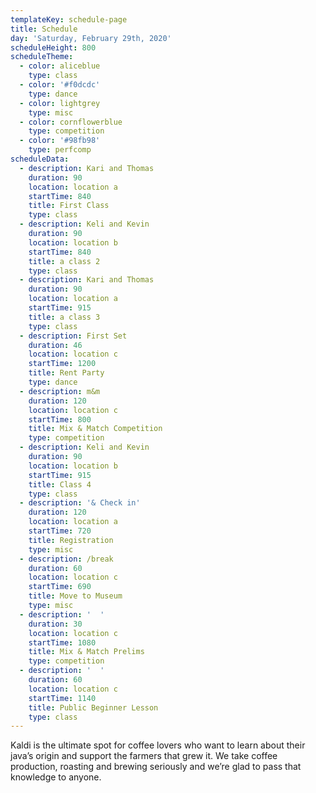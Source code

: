 ```yaml
---
templateKey: schedule-page
title: Schedule
day: 'Saturday, February 29th, 2020'
scheduleHeight: 800
scheduleTheme:
  - color: aliceblue
    type: class
  - color: '#f0dcdc'
    type: dance
  - color: lightgrey
    type: misc
  - color: cornflowerblue
    type: competition
  - color: '#98fb98'
    type: perfcomp
scheduleData:
  - description: Kari and Thomas
    duration: 90
    location: location a
    startTime: 840
    title: First Class
    type: class
  - description: Keli and Kevin
    duration: 90
    location: location b
    startTime: 840
    title: a class 2
    type: class
  - description: Kari and Thomas
    duration: 90
    location: location a
    startTime: 915
    title: a class 3
    type: class
  - description: First Set
    duration: 46
    location: location c
    startTime: 1200
    title: Rent Party
    type: dance
  - description: m&m
    duration: 120
    location: location c
    startTime: 800
    title: Mix & Match Competition
    type: competition
  - description: Keli and Kevin
    duration: 90
    location: location b
    startTime: 915
    title: Class 4
    type: class
  - description: '& Check in'
    duration: 120
    location: location a
    startTime: 720
    title: Registration
    type: misc
  - description: /break
    duration: 60
    location: location c
    startTime: 690
    title: Move to Museum
    type: misc
  - description: '  '
    duration: 30
    location: location c
    startTime: 1080
    title: Mix & Match Prelims
    type: competition
  - description: '  '
    duration: 60
    location: location c
    startTime: 1140
    title: Public Beginner Lesson
    type: class
---
```

Kaldi is the ultimate spot for coffee lovers who want to learn about their
java’s origin and support the farmers that grew it. We take coffee production,
roasting and brewing seriously and we’re glad to pass that knowledge to
anyone.
